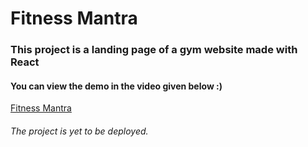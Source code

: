 # Fitness Mantra
<h3>This project is a landing page of a gym website made with React</h3>
<h4>You can view the demo in the video given below :) </h4>


[Fitness Mantra](https://github.com/ananya-gta/Fitness-Mantra/assets/64327691/5159ab77-629e-4b28-bd32-0e07e968e6d8)

<h6>The project is yet to be deployed.</h6>
